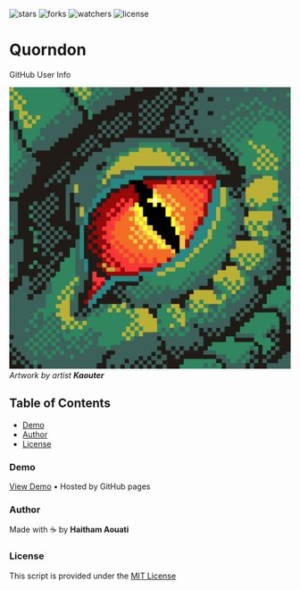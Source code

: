 ![stars](https://custom-icon-badges.demolab.com/github/stars/haithamaouati/Quorndon?logo=star)
![forks](https://custom-icon-badges.demolab.com/github/forks/haithamaouati/Quorndon?logo=repo-forked)
![watchers](https://custom-icon-badges.demolab.com/github/watchers/haithamaouati/Quorndon?logo=eye)
![license](https://custom-icon-badges.demolab.com/github/license/haithamaouati/Quorndon?logo=law)

# Quorndon
GitHub User Info

![image](https://raw.githubusercontent.com/haithamaouati/Quorndon/main/Quorndon.png)
*Artwork by artist **Kaouter***

## Table of Contents

- [Demo](#demo)
- [Author](#author)
- [License](#license)

### Demo
[View Demo](https://haithamaouati.github.io/Quorndon/)
• Hosted by GitHub pages

### Author
Made with :coffee: by **Haitham Aouati**

### License
This script is provided under the [MIT License](LICENSE)
